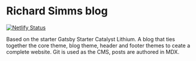 # Richard Simms blog

[![Netlify Status](https://api.netlify.com/api/v1/badges/16d190ff-5b09-4cc4-8e59-4f53100fdb3a/deploy-status)](https://app.netlify.com/sites/agitated-wozniak-308f76/deploys)


Based on the starter Gatsby Starter Catalyst Lithium. A blog that ties together the core theme, blog theme, header and footer themes to ceate a complete website. Git is used as the CMS, posts are authored in MDX.
